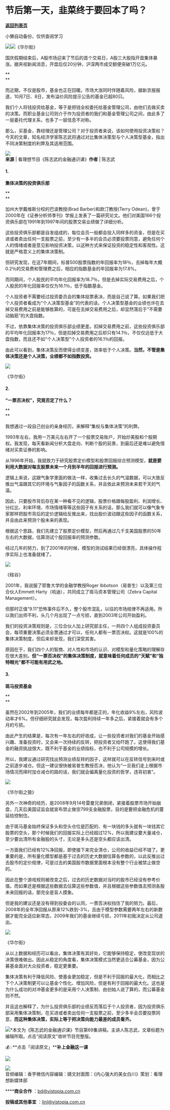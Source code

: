 # 节后第一天，韭菜终于要回本了吗？

[**返回列表页**](/gzh/看理想)

小懒自动备份，仅供查阅学习

![](https://mmbiz.qpic.cn/mmbiz_png/aP7vrTpXJxRA0ViaNRqia18YGj5LgX4VSibTFXfBlkXZakYUA8yBkEQYYmpmDmxH0IZyeY4oUcOiabiaj1PywxF6StQ/640?wx_fmt=png)![](https://mmbiz.qpic.cn/mmbiz_jpg/aP7vrTpXJxThicp3w4GPQ6NXRK3FRq4ZDpZhrP13xUA8pqn4dianPepAcXBDBeg8ib0aj9icjEZjhGibcQRP0mLRCAg/640?wx_fmt=jpeg&from;=appmsg)《华尔街》  

国庆假期结束后，A股市场迎来了节后的首个交易日，A股三大股指开盘集体暴涨。据央视新闻消息，开盘后仅20分钟，沪深两市成交额便突破1万亿元。

**  
**

而近期，不仅是股市，基金也正在回暖。市场大涨同时伴随着风险，据新京报报道，10月7日、8日，发布溢价风险提示公告的基金已超80只。

  

我们个人将钱投资给基金，等于是把钱全权委托给基金管理公司，由他们去做买卖的决策。而职业基金公司则介于作为投资者的我们和基金管理公司之间，由此多了一层委托代理关系，也多了一层信息不对称。

  

那么，买基金，靠经理还是管理公司？对于投资者来说，该如何使用投资决策权？今天的文章，知名经济学家陈志武将通过对比集体决策型与个人决策型基金，指出不同决策制度的利弊及其适用范围。

  

![](https://mmbiz.qpic.cn/mmbiz_png/aP7vrTpXJxRA0ViaNRqia18YGj5LgX4VSibyicaNpfZMjSJFGHr85glQV0UvxPDGJ30TMHYUPnUHgbYyqpCwF83EGw/640?wx_fmt=png)  
**来源** | 看理想节目《陈志武的金融通识课》**作者** | 陈志武  

#### **1.**

**集体决策的投资俱乐部**

**  
**

加州大学戴维斯分校的巴波教授(Brad Barber)和欧汀教授(Terry
Odean)，曾于2000年在《证券分析师季刊》学报上发表了一篇研究论文。他们对美国166个投资俱乐部在1991年到1997年间的股票交易业绩做了详细分析。  

  

这些投资俱乐部都是自发组成的，每位会员一般都会投入同样多的资金，但是在买进或者卖出任何一支股票之前，至少有一多半的会员必须要投票同意，避免任何个人的情绪或者是意见影响投资决策，以这种方式来保证投资的稳定性和客观性。这就是严格意义上的集体决策制。

  

但研究发现，在这7年期间，标普500股票指数的年回报率为18％，去掉每年大概0.2％的交易费和管理费之后，相应的指数基金的年回报率为17.8%。

  

而同期间，个人股民的平均年化回报率为18.7％，但是去掉实际交易费用之后，个人股民的年化回报率仅仅为16.1％，低于指数基金。

  

个人投资者不需要经过投资委员会的集体投票表决，而是自己说了算。如果我们把个人投资者看成为“个人决策型基金”的代表的话，个人决策型基金的业绩也许在去掉交易费用之前是能够胜算的，可是在去掉交易费用之后，却显然落后于“不需要动脑筋”的大盘指数。

  

不过，依靠集体决策的投资俱乐部业绩更差。扣掉交易费用之前，这些投资俱乐部的平均年化回报率为17％，但是扣掉交易费用之后却只有14.1％，不仅仅远低于大盘指数，而且还不如“个人决策型”个人投资者的16.1％的回报。

  

由此可以看到，集体决策反而使得业绩变差，效率低于个人决策。**当然，不管是集体决策还是个人决策，业绩都不如指数投资。**

  

![](https://mmbiz.qpic.cn/mmbiz_jpg/aP7vrTpXJxThicp3w4GPQ6NXRK3FRq4ZDntJvF9oXjibBzAWEd3whnakIBZuYFzfwqF4UrCSib9RIfkzdLWClHF1Q/640?wx_fmt=jpeg)

《华尔街》

  

#### **2.**

****“一票否决权”，究竟否定了什么？****

**  
**

我想通过一段自己创业的亲身经历，来解释“集权与集体决策”的利弊。

  

1993年左右，我用一万美元左右开了一个股票交易账户，开始炒美股和个股期权。我发现，每天看新闻分析大盘走向、判断个股的前景，到最后还是难以避免情绪对买卖证券的影响。

  

从1996年开始，我就致力于研究股票定价模型和股票回报综合预测模型，**就是要利用大数据对每支股票未来一个月到半年的回报进行预测。**

  

逻辑上来说，这跟气象学里面的做法一样，收集过去长久的气温数据，可以大致反推出气温跟其它的环境与气象因子的函数关系，并且依此来预测未来若干天的气温。

  

因此，只要股市背后存在某一种看不见的逻辑，股票价格跟每股盈利、利润增长、分红比、利率环境、市场情绪等等这些因子有关系的话，那么我们就可以像气象专家那样把股市背后的定价逻辑给反推出来，找出股价波动跟这些因子的函数关系，并且由此来预测个股未来的表现。

  

根据这个思路，我们先建立了股票定价模型，然后再通过几千支美国股票的50年左右的大数据，估算测试个股回报率的预测参数。

  

经过几年的努力，到了2001年的时候，模型的测试结果已经很漂亮，具体操作程序实际上也准备就绪了。

  

![](https://mmbiz.qpic.cn/mmbiz_jpg/aP7vrTpXJxThicp3w4GPQ6NXRK3FRq4ZD8TYHCJWiceSKbEF27f2C8mkq2Vo5MWSq3vq9MIiaeKkrVPaY1G2nPdTg/640?wx_fmt=jpeg&from;=appmsg)

《硅谷》

  

2001年，我说服了耶鲁大学的金融学教授Roger Ibbotson（易普生）以及第三位合伙人Emmett
Harty（哈迪），共同成立了斑马资本管理公司（Zebra Capital Management）。

  

但那时正值“9.11”恐怖事件后不久，整个股市混乱，以往的市场规律不再适用。所以我们出师不利，头几个月出现了一点亏损，直到2003年公司开始盈利。

  

我们的投资决策规则是，三位合伙人加上研究部主任，一共四个人组成投资委员会，每项重要决策必须全票通过才可以，任何人都有一票否决权。这就是100%的集体决策制度，但后来却发现，我们深受其害。

  

原因在于，我们四个人的智商、对人性和市场的认识、对模型和量化策略的理解存在很大差别。**但“一票否决权”的集体决策制度，就意味着任何成员的“天赋”和“独特眼光”都不可能有用武之地。**

  

#### **3.**

**斑马投资基金**

**  
**

虽然在2002年到2005年，我们的业绩每年都是正的，年化收益9%左右，风险波动率才6%。但仔细研究就会发现，每次盈利持续一年多之后，紧接着就会有多个月的亏损。

  

由此产生的结果是，每次有一年左右的好收成，让一些投资者对我们的基金开始感兴趣、准备投资时，又会来一次持续的反转，把投资者又给吓跑了。这使得我们基金的融资挑战很大，既不利于基金的业绩指标，也不利于公司规模的增长。

  

所以，我建议通过研究找出预测业绩反转的因子，这样就可以在反转信号到来时或之前逐步减仓。但这一建议很快被易普生教授否决，他认为“一旦我们走上根据市场情况而择时加仓减仓的路的话，我们就会偏离量化投资的哲学，违背初衷”。

  

![](https://mmbiz.qpic.cn/mmbiz_jpg/aP7vrTpXJxThicp3w4GPQ6NXRK3FRq4ZDd8WTZFAibNc2Z540nDtHBYWdQgXcbnuZmmXiaInicfL8chExOAiaibM6kOA/640?wx_fmt=jpeg)

《华尔街之狼》

另外一次神奇的经历，是2008年9月14号雷曼兄弟倒闭，紧接着股票市场开始崩盘，几天后美国证监会就宣布禁止做空799支金融股票，目的是要把金融危机的蔓延给控制住。

  

由于斑马基金始终保证多头和空头仓位是匹配的、有一块钱的多头就有一块钱其它股票的空头，那个时候我们的回报实际上已经超过12%，所以我建议要大量减仓，至少要出清所有金融股的头寸，无论是多头还是空头都应该出清。

  

一方面我们已经有12%净回报，即使接下来完全清仓，公司的收益已经不错了。更重要的是，所有量化模型都是基于过去的历史大数据估算各参数的，以此反推出过去股市的定价规律，可是过去的美国股市数据里面根本没有整个行业被禁止做空的。

  

因此在整个游戏规则被改变之后，过去的历史数据对当时的股市已经没有参考价值。而如果还是根据这些数据去估算这些参数值，并且根据这些参数值去预测各股未来回报的话，那完全是盲人摸象。

  

但是我的建议还是没有得到投委会的认同，一票否决权挡住了我的努力。最后，2008年的全年净回报从原来12%跌到-3%，且由于模型参数需要两年左右的新数据才能完全适应新常态，2009年我们的基金继续亏损，2011年初我决定从公司退出。

  

![](https://mmbiz.qpic.cn/mmbiz_jpg/aP7vrTpXJxThicp3w4GPQ6NXRK3FRq4ZDvScOfuzq6ribc26BVgV89GESlOvUyqt2l25Fo0DK1SIaf8bRlwmC1Sw/640?wx_fmt=jpeg&from;=appmsg)

《华尔街》

  

从以上数据和经历可以看出，集体决策有其好处，它能够保持稳定，使改变现状的决策很难做出。因此从稳定的角度看，集体决策模式当然更适合公募基金，因为公募基金面对大众投资者，稳定更重要。

  

集体决策有利于降低风险、使基金更加稳定，但是不利于回报的最大化，而相比之下个人决策制更可以让基金个性化、增加风险，但是有利于回报的最大化。这也是为什么成功的对冲基金更多的是采用个人决策制、由创始人说了算的，而公募基金则不然。

  

并且这也解释了，为什么投资俱乐部的业绩反而落后于个人投资者，因为投资俱乐部采用集体决策制，在买进或者卖出任何一支股票之前，至少多半会员要投票同意，**而这种集体决策，实际上等于把决策向能力最差的成员看齐。**

  

![](https://mmbiz.qpic.cn/mmbiz_png/aP7vrTpXJxRA0ViaNRqia18YGj5LgX4VSibCtkY28xLiaOEanibJrx7E0bWiaH8tRc0WkaCZ35VoiabPsr0urCBdAzT9Q/640?wx_fmt=png)*本文为《陈志武的金融通识课》节目第69集讲稿，主讲人陈志武，文章标题为编辑所取。点击“阅读原文”收听节目完整版。

  

💰💡**点击「阅读原文」****补上金融这一课**  

![](https://mmbiz.qpic.cn/mmbiz_jpg/aP7vrTpXJxThicp3w4GPQ6NXRK3FRq4ZD7BqC51haWMq7V7sbx5dQd7WdJ2iawAQQZ9WhO1YI95GmhlXUPrkHSHQ/640?wx_fmt=jpeg&from;=appmsg)

  
![](https://mmbiz.qpic.cn/mmbiz_png/aP7vrTpXJxRA0ViaNRqia18YGj5LgX4VSibCtkY28xLiaOEanibJrx7E0bWiaH8tRc0WkaCZ35VoiabPsr0urCBdAzT9Q/640?wx_fmt=png)  
音频编辑：香芋微信内容编辑：婧文封面图：《内心强大的美女白川》策划：看理想新媒体部

******商业合作** ：bd@vistopia.com.cn

**投稿或其他事宜** ：linl@vistopia.com.cn

